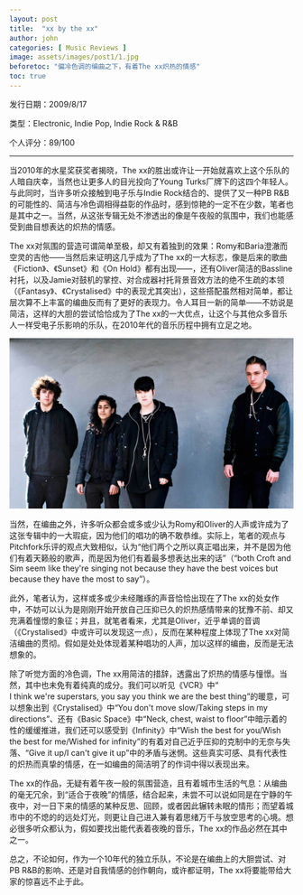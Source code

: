 ```yaml
---
layout: post
title:  "xx by the xx"
author: john
categories: [ Music Reviews ]
image: assets/images/post1/1.jpg
beforetoc: "偏冷色调的编曲之下，有着The xx炽热的情感"
toc: true
---
```


发行日期：2009/8/17

类型：Electronic, Indie Pop, Indie Rock & R&B

个人评分：89/100

***

当2010年的水星奖获奖者揭晓，The xx的胜出或许让一开始就喜欢上这个乐队的人暗自庆幸，当然也让更多人的目光投向了Young Turks厂牌下的这四个年轻人。与此同时，当许多听众接触到电子乐与Indie Rock结合的、提供了又一种PB R&B的可能性的、简洁与冷色调相得益彰的作品时，感到惊艳的一定不在少数，笔者也是其中之一。当然，从这张专辑无处不渗透出的像是午夜般的氛围中，我们也能感受到曲目想表达的炽热的情感。

The xx对氛围的营造可谓简单至极，却又有着独到的效果：Romy和Baria澄澈而空灵的吉他——当然后来证明这几乎成为了The xx的一大标志，像是后来的歌曲《Fiction》、《Sunset》和《On Hold》都有出现——，还有Oliver简洁的Bassline衬托，以及Jamie对鼓机的掌控、对合成器衬托背景音效方法的绝不生疏的本领（《Fantasy》、《Crystalised》中的表现尤其突出），这些搭配虽然相对简单，都让层次算不上丰富的编曲反而有了更好的表现力。令人耳目一新的简单——不妨说是简洁，这样的大胆的尝试恰恰成为了The xx的一大优点，让这个与其他众多音乐人一样受电子乐影响的乐队，在2010年代的音乐历程中拥有立足之地。

![（从左至右，依次为James Smith，Baria Qureshi（已离队），Romy Croft，Oliver Sim）](https://raw.githubusercontent.com/wzs-zwdxsky/wzs-zwdxsky.github.io/main/assets/images/post1/2.jpg)


当然，在编曲之外，许多听众都会或多或少认为Romy和Oliver的人声或许成为了这张专辑中的一大瑕疵，因为他们的唱功的确不敢恭维。实际上，笔者的观点与Pitchfork乐评的观点大致相似，认为“他们两个之所以真正唱出来，并不是因为他们有着天籁般的歌声，而是因为他们有着最多想表达出来的话”（“both Croft and Sim seem like they're singing not because they have the best voices but because they have the most to say”）。

此外，笔者认为，这样或多或少未经雕琢的声音恰恰出现在了The xx的处女作中，不妨可以认为是刚刚开始开放自己压抑已久的炽热感情带来的犹豫不前、却又充满着憧憬的象征；并且，就笔者看来，尤其是Oliver，近乎单调的音调（《Crystalised》中或许可以发现这一点），反而在某种程度上体现了The xx对简洁编曲的贯彻。假如是处处体现着某种唱功的人声，加以这样的编曲，反而是无法想象的。

除了听觉方面的冷色调，The xx用简洁的措辞，透露出了炽热的情感与憧憬。当然，其中也未免有着纯真的成分。我们可以听见《VCR》中“
I think we're superstars, you say you think we are the best thing”的暖意，可以想象出到《Crystalised》中“You don't move slow/Taking steps in my directions”、还有《Basic Space》中“Neck, chest, waist to floor”中暗示着的性的缓缓推进，我们还可以感受到《Infinity》中“Wish the best for you/Wish the best for me/Wished for infinity”的有着对自己近乎压抑的克制中的无奈与失落、“Give it up/I can't give it up”中的矛盾与迷惘。这些真实可感、具有代表性的炽热而真挚的情感，在一如编曲的简洁明了的作词中得以表现出来。

The xx的作品，无疑有着午夜一般的氛围营造，且有着城市生活的气息：从编曲的毫无冗余，到“适合于夜晚”的情感，结合起来，未尝不可以说如同是在宁静的午夜中，对一日下来的情感的某种反思、回顾，或者因此辗转未眠的情形；而望着城市中的不熄的的远处灯光，则更让自己进入兼有着思绪万千与放空思考的心境。想必很多听众都认为，假如要找出能代表着夜晚的音乐，The xx的作品必然在其中之一。

总之，不论如何，作为一个10年代的独立乐队，不论是在编曲上的大胆尝试、对PB R&B的影响、还是对自我情感的创作朝向，或许都证明，The xx将要能带给大家的惊喜远不止于此。